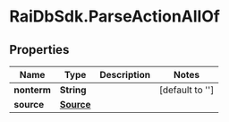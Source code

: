 # RaiDbSdk.ParseActionAllOf

## Properties

Name | Type | Description | Notes
------------ | ------------- | ------------- | -------------
**nonterm** | **String** |  | [default to &#39;&#39;]
**source** | [**Source**](Source.md) |  | 


